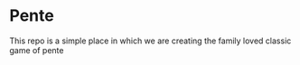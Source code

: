 # Pente
This repo is a simple place in which we are creating the family loved classic game of pente
